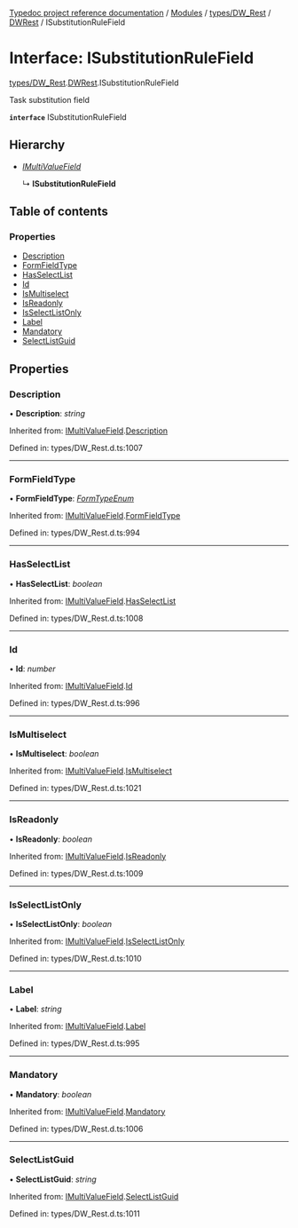 [Typedoc project reference documentation](../README.md) / [Modules](../modules.md) / [types/DW_Rest](../modules/types_dw_rest.md) / [DWRest](../modules/types_dw_rest.dwrest.md) / ISubstitutionRuleField

# Interface: ISubstitutionRuleField

[types/DW_Rest](../modules/types_dw_rest.md).[DWRest](../modules/types_dw_rest.dwrest.md).ISubstitutionRuleField

Task substitution field

**`interface`** ISubstitutionRuleField

## Hierarchy

* [*IMultiValueField*](types_dw_rest.dwrest.imultivaluefield.md)

  ↳ **ISubstitutionRuleField**

## Table of contents

### Properties

- [Description](types_dw_rest.dwrest.isubstitutionrulefield.md#description)
- [FormFieldType](types_dw_rest.dwrest.isubstitutionrulefield.md#formfieldtype)
- [HasSelectList](types_dw_rest.dwrest.isubstitutionrulefield.md#hasselectlist)
- [Id](types_dw_rest.dwrest.isubstitutionrulefield.md#id)
- [IsMultiselect](types_dw_rest.dwrest.isubstitutionrulefield.md#ismultiselect)
- [IsReadonly](types_dw_rest.dwrest.isubstitutionrulefield.md#isreadonly)
- [IsSelectListOnly](types_dw_rest.dwrest.isubstitutionrulefield.md#isselectlistonly)
- [Label](types_dw_rest.dwrest.isubstitutionrulefield.md#label)
- [Mandatory](types_dw_rest.dwrest.isubstitutionrulefield.md#mandatory)
- [SelectListGuid](types_dw_rest.dwrest.isubstitutionrulefield.md#selectlistguid)

## Properties

### Description

• **Description**: *string*

Inherited from: [IMultiValueField](types_dw_rest.dwrest.imultivaluefield.md).[Description](types_dw_rest.dwrest.imultivaluefield.md#description)

Defined in: types/DW_Rest.d.ts:1007

___

### FormFieldType

• **FormFieldType**: [*FormTypeEnum*](../enums/types_dw_rest.dwrest.formtypeenum.md)

Inherited from: [IMultiValueField](types_dw_rest.dwrest.imultivaluefield.md).[FormFieldType](types_dw_rest.dwrest.imultivaluefield.md#formfieldtype)

Defined in: types/DW_Rest.d.ts:994

___

### HasSelectList

• **HasSelectList**: *boolean*

Inherited from: [IMultiValueField](types_dw_rest.dwrest.imultivaluefield.md).[HasSelectList](types_dw_rest.dwrest.imultivaluefield.md#hasselectlist)

Defined in: types/DW_Rest.d.ts:1008

___

### Id

• **Id**: *number*

Inherited from: [IMultiValueField](types_dw_rest.dwrest.imultivaluefield.md).[Id](types_dw_rest.dwrest.imultivaluefield.md#id)

Defined in: types/DW_Rest.d.ts:996

___

### IsMultiselect

• **IsMultiselect**: *boolean*

Inherited from: [IMultiValueField](types_dw_rest.dwrest.imultivaluefield.md).[IsMultiselect](types_dw_rest.dwrest.imultivaluefield.md#ismultiselect)

Defined in: types/DW_Rest.d.ts:1021

___

### IsReadonly

• **IsReadonly**: *boolean*

Inherited from: [IMultiValueField](types_dw_rest.dwrest.imultivaluefield.md).[IsReadonly](types_dw_rest.dwrest.imultivaluefield.md#isreadonly)

Defined in: types/DW_Rest.d.ts:1009

___

### IsSelectListOnly

• **IsSelectListOnly**: *boolean*

Inherited from: [IMultiValueField](types_dw_rest.dwrest.imultivaluefield.md).[IsSelectListOnly](types_dw_rest.dwrest.imultivaluefield.md#isselectlistonly)

Defined in: types/DW_Rest.d.ts:1010

___

### Label

• **Label**: *string*

Inherited from: [IMultiValueField](types_dw_rest.dwrest.imultivaluefield.md).[Label](types_dw_rest.dwrest.imultivaluefield.md#label)

Defined in: types/DW_Rest.d.ts:995

___

### Mandatory

• **Mandatory**: *boolean*

Inherited from: [IMultiValueField](types_dw_rest.dwrest.imultivaluefield.md).[Mandatory](types_dw_rest.dwrest.imultivaluefield.md#mandatory)

Defined in: types/DW_Rest.d.ts:1006

___

### SelectListGuid

• **SelectListGuid**: *string*

Inherited from: [IMultiValueField](types_dw_rest.dwrest.imultivaluefield.md).[SelectListGuid](types_dw_rest.dwrest.imultivaluefield.md#selectlistguid)

Defined in: types/DW_Rest.d.ts:1011
